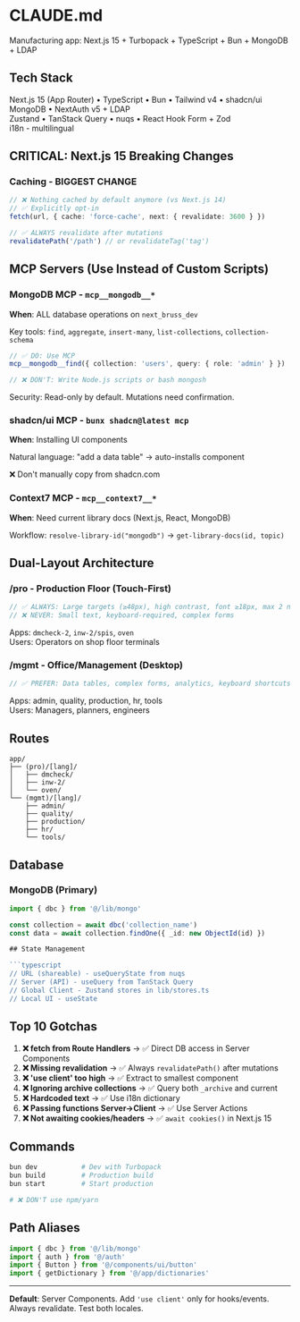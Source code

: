 # CLAUDE.md

Manufacturing app: Next.js 15 + Turbopack + TypeScript + Bun + MongoDB + LDAP

## Tech Stack

Next.js 15 (App Router) • TypeScript • Bun • Tailwind v4 • shadcn/ui  
MongoDB • NextAuth v5 + LDAP  
Zustand • TanStack Query • nuqs • React Hook Form + Zod  
i18n - multilingual

## CRITICAL: Next.js 15 Breaking Changes

### Caching - BIGGEST CHANGE

```typescript
// ❌ Nothing cached by default anymore (vs Next.js 14)
// ✅ Explicitly opt-in
fetch(url, { cache: 'force-cache', next: { revalidate: 3600 } })

// ✅ ALWAYS revalidate after mutations
revalidatePath('/path') // or revalidateTag('tag')
```

## MCP Servers (Use Instead of Custom Scripts)

### MongoDB MCP - `mcp__mongodb__*`

**When**: ALL database operations on `next_bruss_dev`

Key tools: `find`, `aggregate`, `insert-many`, `list-collections`, `collection-schema`

```typescript
// ✅ DO: Use MCP
mcp__mongodb__find({ collection: 'users', query: { role: 'admin' } })

// ❌ DON'T: Write Node.js scripts or bash mongosh
```

Security: Read-only by default. Mutations need confirmation.

### shadcn/ui MCP - `bunx shadcn@latest mcp`

**When**: Installing UI components

Natural language: "add a data table" → auto-installs component

❌ Don't manually copy from shadcn.com

### Context7 MCP - `mcp__context7__*`

**When**: Need current library docs (Next.js, React, MongoDB)

Workflow: `resolve-library-id("mongodb")` → `get-library-docs(id, topic)`

## Dual-Layout Architecture

### /pro - Production Floor (Touch-First)

```typescript
// ✅ ALWAYS: Large targets (≥48px), high contrast, font ≥18px, max 2 nav levels
// ❌ NEVER: Small text, keyboard-required, complex forms
```

Apps: `dmcheck-2`, `inw-2/spis`, `oven`  
Users: Operators on shop floor terminals

### /mgmt - Office/Management (Desktop)

```typescript
// ✅ PREFER: Data tables, complex forms, analytics, keyboard shortcuts
```

Apps: admin, quality, production, hr, tools  
Users: Managers, planners, engineers

## Routes

```
app/
├── (pro)/[lang]/
│   ├── dmcheck/
│   ├── inw-2/
│   └── oven/
└── (mgmt)/[lang]/
    ├── admin/
    ├── quality/
    ├── production/
    ├── hr/
    └── tools/
```

## Database

### MongoDB (Primary)

````typescript
import { dbc } from '@/lib/mongo'

const collection = await dbc('collection_name')
const data = await collection.findOne({ _id: new ObjectId(id) })

## State Management

```typescript
// URL (shareable) - useQueryState from nuqs
// Server (API) - useQuery from TanStack Query
// Global Client - Zustand stores in lib/stores.ts
// Local UI - useState
````

## Top 10 Gotchas

1. **❌ fetch from Route Handlers** → ✅ Direct DB access in Server Components
2. **❌ Missing revalidation** → ✅ Always `revalidatePath()` after mutations
3. **❌ 'use client' too high** → ✅ Extract to smallest component
4. **❌ Ignoring archive collections** → ✅ Query both `_archive` and current
5. **❌ Hardcoded text** → ✅ Use i18n dictionary
6. **❌ Passing functions Server→Client** → ✅ Use Server Actions
7. **❌ Not awaiting cookies/headers** → ✅ `await cookies()` in Next.js 15

## Commands

```bash
bun dev           # Dev with Turbopack
bun build         # Production build
bun start         # Start production

# ❌ DON'T use npm/yarn
```

## Path Aliases

```typescript
import { dbc } from '@/lib/mongo'
import { auth } from '@/auth'
import { Button } from '@/components/ui/button'
import { getDictionary } from '@/app/dictionaries'
```

---

**Default**: Server Components. Add `'use client'` only for hooks/events. Always revalidate. Test both locales.
